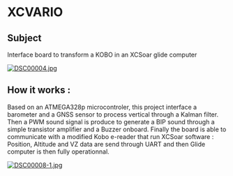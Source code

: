 # XCVARIO

##  Subject

Interface board to transform a KOBO in an XCSoar glide computer


[![DSC00004.jpg](https://i.postimg.cc/hvsq8fkh/DSC00004.jpg)](https://postimg.cc/5QXGbNNM)

## How it works : 

Based on an ATMEGA328p microcontroler, this project interface a barometer and a GNSS sensor to process vertical through a Kalman filter. Then a PWM sound signal is produce to generate a BIP sound through a simple transistor amplifier and a Buzzer onboard.
Finally the board is able to communicate with a modified Kobo e-reader that run XCSoar software : Position, Altitude and VZ data are send through UART and then Glide computer is then fully operationnal.

[![DSC00008-1.jpg](https://i.postimg.cc/W1hPrpXb/DSC00008-1.jpg)](https://postimg.cc/yD45CHMw)

